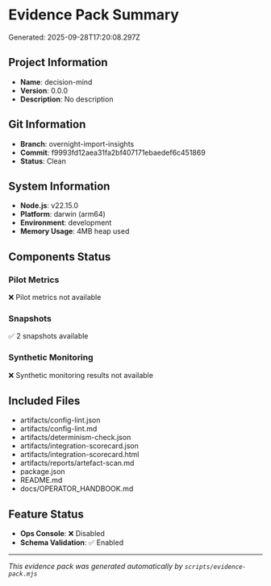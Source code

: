 # Evidence Pack Summary

Generated: 2025-09-28T17:20:08.297Z

## Project Information

- **Name**: decision-mind
- **Version**: 0.0.0
- **Description**: No description

## Git Information

- **Branch**: overnight-import-insights
- **Commit**: f9993fd12aea31fa2bf407171ebaedef6c451869
- **Status**: Clean

## System Information

- **Node.js**: v22.15.0
- **Platform**: darwin (arm64)
- **Environment**: development
- **Memory Usage**: 4MB heap used

## Components Status

### Pilot Metrics
❌ Pilot metrics not available

### Snapshots
✅ 2 snapshots available

### Synthetic Monitoring
❌ Synthetic monitoring results not available

## Included Files

- artifacts/config-lint.json
- artifacts/config-lint.md
- artifacts/determinism-check.json
- artifacts/integration-scorecard.json
- artifacts/integration-scorecard.html
- artifacts/reports/artefact-scan.md
- package.json
- README.md
- docs/OPERATOR_HANDBOOK.md

## Feature Status

- **Ops Console**: ❌ Disabled
- **Schema Validation**: ✅ Enabled

---

*This evidence pack was generated automatically by `scripts/evidence-pack.mjs`*
